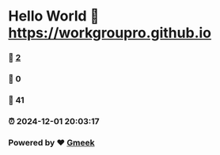 # Hello World  :link: https://workgroupro.github.io 
### :page_facing_up: [2](https://workgroupro.github.io/tag.html) 
### :speech_balloon: 0 
### :hibiscus: 41 
### :alarm_clock: 2024-12-01 20:03:17 
### Powered by :heart: [Gmeek](https://github.com/Meekdai/Gmeek)
